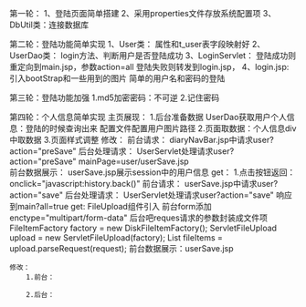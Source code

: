 第一轮：
    1、登陆页面简单搭建
    2、采用properties文件存放系统配置项
    3、DbUtil类：连接数据库

第二轮：登陆功能简单实现
    1、User类：
        属性和t_user表字段映射好
    2、UserDao类：
        login方法、判断用户是否登陆成功
    3、LoginServlet：
        登陆成功则重定向到main.jsp，参数action=all
        登陆失败则转发到login.jsp，
    4、login.jsp:	引入bootStrap和一些用到的图片
        简单的用户名和密码的登陆
        
第三轮：登陆功能加强
    1.md5加密密码：不可逆
    2.记住密码
    
第四轮：个人信息简单实现
    主页展现：
        1.后台准备数据
            UserDao获取用户个人信息：登陆的时候查询出来
            配置文件配置用户图片路径
        2.页面取数据：个人信息div中取数据
        3.页面样式调整
    修改：
        前台请求：
            diaryNavBar.jsp中请求user?action="preSave"
        后台处理请求：
            UserServlet处理请求user?action="preSave"
                mainPage=user/userSave.jsp   
        前台数据展示：
            userSave.jsp展示session中的用户信息
            get：
                1.点击按钮返回：
                    onclick="javascript:history.back()"
        前台请求：
            userSave.jsp中请求user?action="save"
        后台处理请求：
            UserServlet处理请求user?action="save"
            响应到main?all=true
            get:
               FileUpload组件引入
               前台form添加enctype="multipart/form-data"
               后台吧reques请求的参数封装成文件项
                    FileItemFactory factory = new DiskFileItemFactory();
                    ServletFileUpload upload = new ServletFileUpload(factory);
                    List<FileItem> fileItems = upload.parseRequest(request);
        前台数据展示：userSave.jsp
            
            
    修改：
        1.前台：
            
        2.后台：